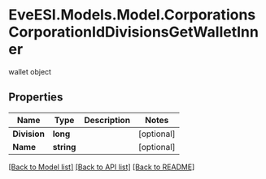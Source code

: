 # EveESI.Models.Model.CorporationsCorporationIdDivisionsGetWalletInner
wallet object

## Properties

Name | Type | Description | Notes
------------ | ------------- | ------------- | -------------
**Division** | **long** |  | [optional] 
**Name** | **string** |  | [optional] 

[[Back to Model list]](../README.md#documentation-for-models) [[Back to API list]](../README.md#documentation-for-api-endpoints) [[Back to README]](../README.md)

